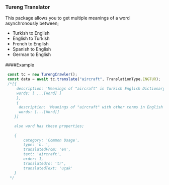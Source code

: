### Tureng Translator

This package allows you to get multiple meanings of a word asynchronously between;

+ Turkish to English
+ English to Turkish
+ French to English
+ Spanish to English
+ German to English

####Example　

```javascript
 const tc = new TurengCrawler();
 const data = await tc.translate("aircraft", TranslationType.ENGTUR);
 /*[{
     description: 'Meanings of "aircraft" in Turkish English Dictionary : 42 result(s)',
     words: [ ...[Word] ]
     },
	 {
      description: 'Meanings of "aircraft" with other terms in English Turkish Dictionary : 500 result(s)',
      words: [...[Word]]
    }]
  
    also word has these properties;
  
    {
        category: 'Common Usage',
        type: 'n. ',
        translatedFrom: 'en',
        text: 'aircraft',
        order: 1,
        translatedTo: 'tr',
        translatedText: 'uçak'
    } 
  */